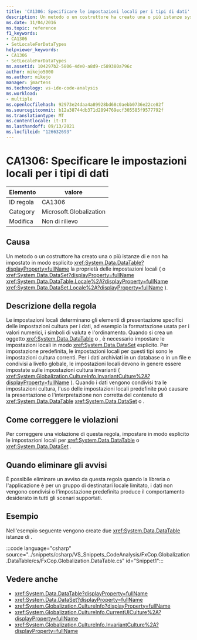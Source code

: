 ```yaml
---
title: 'CA1306: Specificare le impostazioni locali per i tipi di dati'
description: Un metodo o un costruttore ha creato una o più istanze system.Data.DataTable o System.Data.DataSet e non ha impostato in modo esplicito la proprietà delle impostazioni locali.
ms.date: 11/04/2016
ms.topic: reference
f1_keywords:
- CA1306
- SetLocaleForDataTypes
helpviewer_keywords:
- CA1306
- SetLocaleForDataTypes
ms.assetid: 104297b2-5806-4de0-a8d9-c589380a796c
author: mikejo5000
ms.author: mikejo
manager: jmartens
ms.technology: vs-ide-code-analysis
ms.workload:
- multiple
ms.openlocfilehash: 92973e24daa4a89928bd68c0aebb0736e22ce82f
ms.sourcegitcommit: b12a38744db371d2894769ecf305585f9577792f
ms.translationtype: MT
ms.contentlocale: it-IT
ms.lasthandoff: 09/13/2021
ms.locfileid: "126632693"
---
```

# <a name="ca1306-set-locale-for-data-types"></a>CA1306: Specificare le impostazioni locali per i tipi di dati

|Elemento|valore|
|-|-|
|ID regola|CA1306|
|Category|Microsoft.Globalization|
|Modifica|Non di rilievo|

## <a name="cause"></a>Causa
Un metodo o un costruttore ha creato una o più istanze di e non ha impostato in modo esplicito <xref:System.Data.DataTable?displayProperty=fullName> la proprietà delle impostazioni locali ( o <xref:System.Data.DataSet?displayProperty=fullName> <xref:System.Data.DataTable.Locale%2A?displayProperty=fullName> <xref:System.Data.DataSet.Locale%2A?displayProperty=fullName> ).

## <a name="rule-description"></a>Descrizione della regola
Le impostazioni locali determinano gli elementi di presentazione specifici delle impostazioni cultura per i dati, ad esempio la formattazione usata per i valori numerici, i simboli di valuta e l'ordinamento. Quando si crea un oggetto <xref:System.Data.DataTable> o , è necessario impostare le impostazioni locali in modo <xref:System.Data.DataSet> esplicito. Per impostazione predefinita, le impostazioni locali per questi tipi sono le impostazioni cultura correnti. Per i dati archiviati in un database o in un file e condivisi a livello globale, le impostazioni locali devono in genere essere impostate sulle impostazioni cultura invarianti ( <xref:System.Globalization.CultureInfo.InvariantCulture%2A?displayProperty=fullName> ). Quando i dati vengono condivisi tra le impostazioni cultura, l'uso delle impostazioni locali predefinite può causare la presentazione o l'interpretazione non corretta del contenuto di <xref:System.Data.DataTable> <xref:System.Data.DataSet> o .

## <a name="how-to-fix-violations"></a>Come correggere le violazioni
Per correggere una violazione di questa regola, impostare in modo esplicito le impostazioni locali per <xref:System.Data.DataTable> o <xref:System.Data.DataSet> .

## <a name="when-to-suppress-warnings"></a>Quando eliminare gli avvisi
È possibile eliminare un avviso da questa regola quando la libreria o l'applicazione è per un gruppo di destinatari locale limitato, i dati non vengono condivisi o l'impostazione predefinita produce il comportamento desiderato in tutti gli scenari supportati.

## <a name="example"></a>Esempio
Nell'esempio seguente vengono create due <xref:System.Data.DataTable> istanze di .

:::code language="csharp" source="../snippets/csharp/VS_Snippets_CodeAnalysis/FxCop.Globalization.DataTable/cs/FxCop.Globalization.DataTable.cs" id="Snippet1":::

## <a name="see-also"></a>Vedere anche

- <xref:System.Data.DataTable?displayProperty=fullName>
- <xref:System.Data.DataSet?displayProperty=fullName>
- <xref:System.Globalization.CultureInfo?displayProperty=fullName>
- <xref:System.Globalization.CultureInfo.CurrentUICulture%2A?displayProperty=fullName>
- <xref:System.Globalization.CultureInfo.InvariantCulture%2A?displayProperty=fullName>
